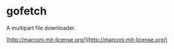 gofetch
=======

A multipart file downloader.

[http://marconi.mit-license.org/](http://marconi.mit-license.org/)

